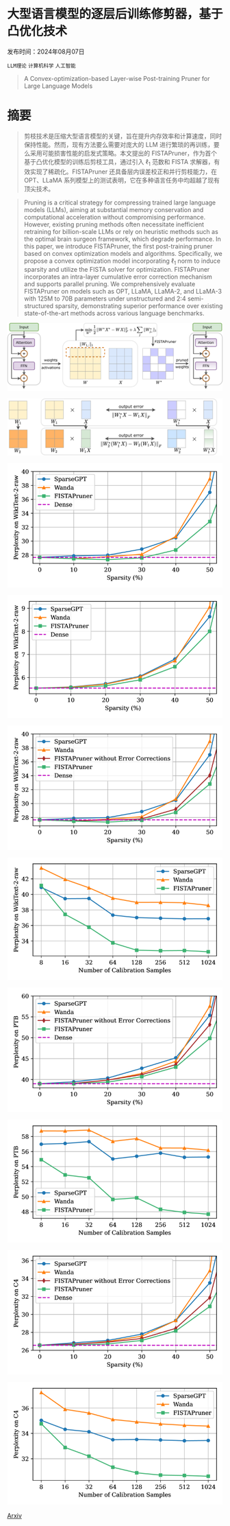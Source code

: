 # 大型语言模型的逐层后训练修剪器，基于凸优化技术

发布时间：2024年08月07日

`LLM理论` `计算机科学` `人工智能`

> A Convex-optimization-based Layer-wise Post-training Pruner for Large Language Models

# 摘要

> 剪枝技术是压缩大型语言模型的关键，旨在提升内存效率和计算速度，同时保持性能。然而，现有方法要么需要对庞大的 LLM 进行繁琐的再训练，要么采用可能损害性能的启发式策略。本文提出的 FISTAPruner，作为首个基于凸优化模型的训练后剪枝工具，通过引入 $\ell_1$ 范数和 FISTA 求解器，有效实现了稀疏化。FISTAPruner 还具备层内误差校正和并行剪枝能力，在 OPT、LLaMA 系列模型上的测试表明，它在多种语言任务中均超越了现有顶尖技术。

> Pruning is a critical strategy for compressing trained large language models (LLMs), aiming at substantial memory conservation and computational acceleration without compromising performance. However, existing pruning methods often necessitate inefficient retraining for billion-scale LLMs or rely on heuristic methods such as the optimal brain surgeon framework, which degrade performance. In this paper, we introduce FISTAPruner, the first post-training pruner based on convex optimization models and algorithms. Specifically, we propose a convex optimization model incorporating $\ell_1$ norm to induce sparsity and utilize the FISTA solver for optimization. FISTAPruner incorporates an intra-layer cumulative error correction mechanism and supports parallel pruning. We comprehensively evaluate FISTAPruner on models such as OPT, LLaMA, LLaMA-2, and LLaMA-3 with 125M to 70B parameters under unstructured and 2:4 semi-structured sparsity, demonstrating superior performance over existing state-of-the-art methods across various language benchmarks.

![大型语言模型的逐层后训练修剪器，基于凸优化技术](../../../paper_images/2408.03728/x1.png)

![大型语言模型的逐层后训练修剪器，基于凸优化技术](../../../paper_images/2408.03728/x2.png)

![大型语言模型的逐层后训练修剪器，基于凸优化技术](../../../paper_images/2408.03728/x3.png)

![大型语言模型的逐层后训练修剪器，基于凸优化技术](../../../paper_images/2408.03728/x4.png)

![大型语言模型的逐层后训练修剪器，基于凸优化技术](../../../paper_images/2408.03728/x5.png)

![大型语言模型的逐层后训练修剪器，基于凸优化技术](../../../paper_images/2408.03728/x6.png)

![大型语言模型的逐层后训练修剪器，基于凸优化技术](../../../paper_images/2408.03728/x7.png)

![大型语言模型的逐层后训练修剪器，基于凸优化技术](../../../paper_images/2408.03728/x8.png)

![大型语言模型的逐层后训练修剪器，基于凸优化技术](../../../paper_images/2408.03728/x9.png)

![大型语言模型的逐层后训练修剪器，基于凸优化技术](../../../paper_images/2408.03728/x10.png)

[Arxiv](https://arxiv.org/abs/2408.03728)